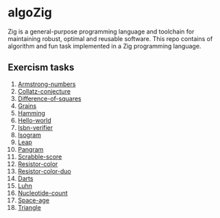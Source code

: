 # algoZig

Zig is a general-purpose programming language and toolchain for maintaining robust, optimal and reusable software.
This repo contains of algorithm and fun task implemented in a Zig programming language.

## Exercism tasks

1. [Armstrong-numbers](https://github.com/bartossh/algoZig/blob/main/armstrong-numbers/README.md)
2. [Collatz-conjecture](https://github.com/bartossh/algoZig/blob/main/collatz-conjecture/README.md)
3. [Difference-of-squares](https://github.com/bartossh/algoZig/blob/main/difference-of-squares/README.md)
4. [Grains](https://github.com/bartossh/algoZig/blob/main/grains/README.md)
5. [Hamming](https://github.com/bartossh/algoZig/blob/main/hamming/README.md)
6. [Hello-world](https://github.com/bartossh/algoZig/blob/main/hello-world/README.md)
7. [Isbn-verifier](https://github.com/bartossh/algoZig/blob/main/isbn-verifier/README.md)
8. [Isogram](https://github.com/bartossh/algoZig/blob/main/isogram/README.md)
9. [Leap](https://github.com/bartossh/algoZig/blob/main/leap/README.md)
10. [Pangram](https://github.com/bartossh/algoZig/blob/main/pangram/README.md)
11. [Scrabble-score](https://github.com/bartossh/algoZig/blob/main/scrabble-score/README.md)
12. [Resistor-color](https://github.com/bartossh/algoZig/blob/main/resistor-color/README.md)
13. [Resistor-color-duo](https://github.com/bartossh/algoZig/blob/main/resistor-color-duo/README.md)
14. [Darts](https://github.com/bartossh/algoZig/blob/main/darts/README.md)
14. [Luhn](https://github.com/bartossh/algoZig/blob/main/luhn/README.md)
14. [Nucleotide-count](https://github.com/bartossh/algoZig/blob/main/nucleotide-count/README.md)
14. [Space-age](https://github.com/bartossh/algoZig/blob/main/space-age/README.md)
14. [Triangle](https://github.com/bartossh/algoZig/blob/main/trinagle/README.md)

